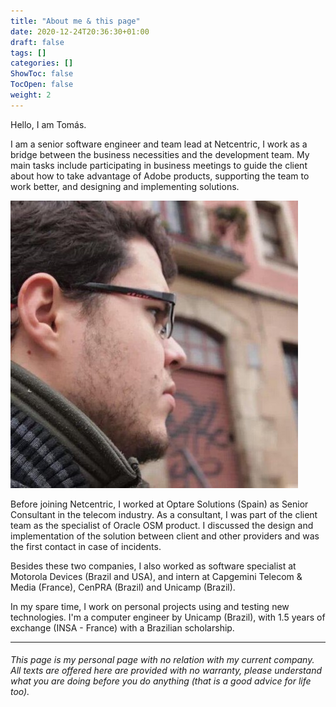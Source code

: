 ```yaml
---
title: "About me & this page"
date: 2020-12-24T20:36:30+01:00
draft: false
tags: []
categories: []
ShowToc: false
TocOpen: false
weight: 2
---
```


Hello, I am Tomás.

I am a senior software engineer and team lead at Netcentric, I work as a bridge between the business necessities and the development team. My main tasks include participating in business meetings to guide the client about how to take advantage of Adobe products, supporting the team to work better, and designing and implementing solutions.

![me at 2016](/images/avatar.jpg)

Before joining Netcentric, I worked at Optare Solutions (Spain) as Senior Consultant in the telecom industry. As a consultant, I was part of the client team as the specialist of Oracle OSM product. I discussed the design and implementation of the solution between client and other providers and was the first contact in case of incidents.

Besides these two companies, I also worked as software specialist at Motorola Devices (Brazil and USA), and intern at Capgemini Telecom & Media (France), CenPRA (Brazil) and Unicamp (Brazil).

In my spare time, I work on personal projects using and testing new technologies. I'm a computer engineer by Unicamp (Brazil), with 1.5 years of exchange (INSA - France) with a Brazilian scholarship.

----

###### This page is my personal page with no relation with my current company. All texts are offered here are provided with no warranty, please understand what you are doing before you do anything (that is a good advice for life too).